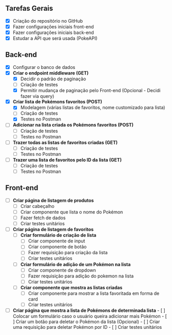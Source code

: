 ## Tarefas Gerais

- [x] Criação do repositório no GitHub
- [x] Fazer configurações iniciais front-end
- [x] Fazer configurações iniciais back-end
- [x] Estudar a API que será usada (PokeAPI)

## Back-end

- [x]  Configurar o banco de dados
- [x]  **Criar o endpoint middleware (GET)**
	- [x]  Decidir o padrão de paginação
	- [ ]  Criação de testes
	- [x]  Permitir mudança de paginação pelo Front-end (Opcional - Decidi fazer via query)
- [x]  **Criar lista de Pokémons favoritos (POST)**
	- [x]  Modelagem (várias listas de favoritos, nome customizado para lista)
	- [ ]  Criação de testes
	- [x]  Testes no Postman
- [ ]  **Adicionar na lista criada os Pokémons favoritos (POST)**
	- [ ]  Criação de testes
	- [ ]  Testes no Postman
- [ ]  **Trazer todas as listas de favoritos criadas (GET)**
	- [ ]  Criação de testes
	- [ ]  Testes no Postman
- [ ] **Trazer uma lista de favoritos pelo ID da lista (GET)**
	- [ ]  Criação de testes 
	- [ ]  Testes no Postman

## Front-end

- [ ] **Criar página de listagem de produtos**
	- [ ]  Criar cabeçalho
	- [ ]  Criar componente que lista o nome do Pokémon
	- [ ]  Fazer fetch de dados
	- [ ]  Criar testes unitários
- [ ]  **Criar página de listagem de favoritos**
	- [ ]  **Criar formulário de criação de lista**
		- [ ]  Criar componente de input
		- [ ]  Criar componente de botão
		- [ ]  Fazer requisição para criação da lista
		- [ ]  Criar testes unitários
	- [ ]  **Criar formulário de adição de um Pokémon na lista**
		- [ ]  Criar componente de dropdown
		- [ ]  Fazer requisição para adição do pokemon na lista
		- [ ]  Criar testes unitários
	- [ ]  **Criar componente que mostra as listas criadas**
		- [ ]  Criar componente para mostrar a lista favoritada em forma de card
		- [ ]  Criar testes unitários
- [ ]  **Criar página que mostra a lista de Pokémons de determinada lista**
		- [ ]  Colocar um formulário caso o usuário queira adicionar mais Pokémon
		- [ ]  Criar um botão para deletar o Pokémon da lista (Opcional)
		- [ ]  Criar uma requisição para deletar Pokémon por ID
		- [ ]  Criar testes unitários
